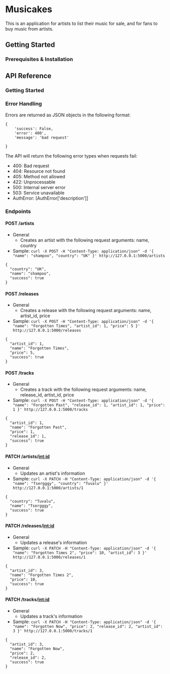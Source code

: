# Musicakes

This is an application for artists to list their music for sale, and for fans to buy music from artists.

## Getting Started

### Prerequisites & Installation

## API Reference

### Getting Started

### Error Handling
Errors are returned as JSON objects in the following format:
```
{
    'success': False,
    'error': 400',
    'message': 'bad request'

}
```

The API will return the following error types when requests fail:
* 400: Bad request
* 404: Resource not found
* 405: Method not allowed
* 422: Unprocessable
* 500: Internal server error
* 503: Service unavailable
* AuthError: [AuthError['description']]

### Endpoints

#### POST /artists
* General
  * Creates an artist with the following request arguments: name, country
* Sample: `curl -X POST -H "Content-Type: application/json" -d '{ "name": "shampoo", "country": "UK" }' http://127.0.0.1:5000/artists`

```
{
  "country": "UK",
  "name": "shampoo",
  "success": true
}
```

#### POST /releases
* General
  * Creates a release with the following request arguments: name, artist_id, price
* Sample: `curl -X POST -H "Content-Type: application/json" -d '{ "name": "Forgotten Times", "artist_id": 1, "price": 5 }' http://127.0.0.1:5000/releases`

```
{
  "artist_id": 1,
  "name": "Forgotten Times",
  "price": 5,
  "success": true
}
```

#### POST /tracks
* General
  * Creates a track with the following request arguments: name, release_id, artist_id, price
* Sample: `curl -X POST -H "Content-Type: application/json" -d '{ "name": "Forgotten Past", "release_id": 1, "artist_id": 1, "price": 1 }' http://127.0.0.1:5000/tracks`

```
{
  "artist_id": 1,
  "name": "Forgotten Past",
  "price": 1,
  "release_id": 1,
  "success": true
}
```

#### PATCH /artists/<int:id>
* General
  * Updates an artist's information
* Sample: `curl -X PATCH -H "Content-Type: application/json" -d '{ "name": "Tsergggy", "country": "Tuvalu" }' http://127.0.0.1:5000/artists/1`

```
{
  "country": "Tuvalu",
  "name": "Tsergggy",
  "success": true
}
```

#### PATCH /releases/<int:id>
* General
  * Updates a release's information
* Sample: `curl -X PATCH -H "Content-Type: application/json" -d '{ "name": "Forgotten Times 2", "price": 10, "artist_id": 3 }' http://127.0.0.1:5000/releases/1`

```
{
  "artist_id": 3,
  "name": "Forgotten Times 2",
  "price": 10,
  "success": true
}
```

#### PATCH /tracks/<int:id>
* General
  * Updates a track's information
* Sample: `curl -X PATCH -H "Content-Type: application/json" -d '{ "name": "Forgotten Now", "price": 2, "release_id": 2, "artist_id": 3 }' http://127.0.0.1:5000/tracks/1`

```
{
  "artist_id": 3,
  "name": "Forgotten Now",
  "price": 2,
  "release_id": 2,
  "success": true
}
```
